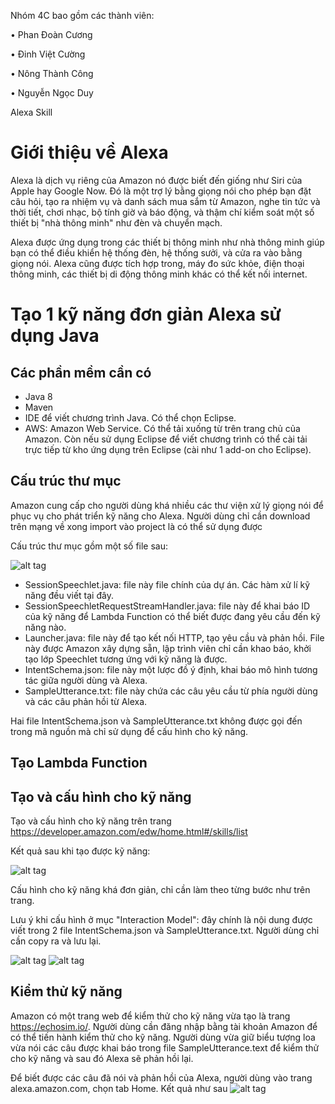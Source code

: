 Nhóm 4C bao gồm các thành viên:

• Phan Đoàn Cương

• Đinh Việt Cường

• Nông Thành Công

• Nguyễn Ngọc Duy

Alexa Skill

# Giới thiệu về Alexa

Alexa là dịch vụ riêng của Amazon nó được biết đến giống như Siri của Apple hay Google Now. Đó là một trợ lý bằng giọng nói cho phép bạn đặt câu hỏi, tạo ra nhiệm vụ và danh sách mua sắm từ Amazon, nghe tin tức và thời tiết, chơi nhạc, bộ tính giờ và báo động, và thậm chí kiểm soát một số thiết bị "nhà thông minh" như đèn và chuyển mạch.

Alexa được ứng dụng trong các thiết bị thông minh như nhà thông minh giúp bạn có thể điều khiển hệ thống đèn, hệ thống sưởi, và cửa ra vào bằng giọng nói. Alexa cũng được tích hợp trong, máy đo sức khỏe, điện thoại thông minh, các thiết bị di động thông minh khác có thể kết nối internet. 

# Tạo 1 kỹ năng đơn giản Alexa sử dụng Java

## Các phần mềm cần có

- Java 8
- Maven
- IDE để viết chương trình Java. Có thể chọn Eclipse.
- AWS: Amazon Web Service. Có thể tải xuống từ trên trang chủ của Amazon. Còn nếu sử dụng Eclipse để viết chương trình có thể cài tải trực tiếp từ kho ứng dụng trên Eclipse (cài như 1 add-on cho Eclipse).

## Cấu trúc thư mục 

Amazon cung cấp cho người dùng khá nhiều các thư viện xử lý giọng nói để phục vụ cho phát triển kỹ năng cho Alexa. Người dùng chỉ cần download trên mạng về xong import vào project là có thể sử dụng được

Cấu trúc thư mục gồm một số file sau:

![alt tag](https://github.com/truonganhhoang/int3507-2016/blob/master/4C/Photo/file.png)

- SessionSpeechlet.java: file này file chính của dự án. Các hàm xử lí kỹ năng đều viết tại đây.
- SessionSpeechletRequestStreamHandler.java: file này để khai báo ID của kỹ năng để Lambda Function có thể biết được đang yêu cầu đến kỹ năng nào.
- Launcher.java: file này để tạo kết nối HTTP, tạo yêu cầu và phản hồi. File này được Amazon xây dựng sẵn, lập trình viên chỉ cần khao báo, khởi tạo lớp Speechlet tương ứng với kỹ năng là được.
- IntentSchema.json: file này một lược đồ ý định, khai báo mô hình tương tác giữa người dùng và Alexa.
- SampleUtterance.txt: file này chứa các câu yêu cầu từ phía người dùng và các câu phản hồi từ Alexa.

Hai file IntentSchema.json và SampleUtterance.txt không được gọi đến trong mã nguồn mà chỉ sử dụng để cấu hình cho kỹ năng.

## Tạo Lambda Function

## Tạo và cấu hình cho kỹ năng

Tạo và cấu hình cho kỹ năng trên trang https://developer.amazon.com/edw/home.html#/skills/list 

Kết quả sau khi tạo được kỹ năng:

![alt tag](https://github.com/truonganhhoang/int3507-2016/blob/master/4C/Photo/config.png)

Cấu hình cho kỹ năng khá đơn giản, chỉ cần làm theo từng bước như trên trang.

Lưu ý khi cấu hình ở mục "Interaction Model": đây chính là nội dung được viết trong 2 file IntentSchema.json và SampleUtterance.txt. Người dùng chỉ cần copy ra và lưu lại.

![alt tag](https://github.com/truonganhhoang/int3507-2016/blob/master/4C/Photo/config2.png)
![alt tag](https://github.com/truonganhhoang/int3507-2016/blob/master/4C/Photo/config3.png)

## Kiểm thử kỹ năng

Amazon có một trang web để kiểm thử cho kỹ năng vừa tạo là trang https://echosim.io/. Người dùng cần đăng nhập bằng tài khoản Amazon để có thể tiến hành kiểm thử cho kỹ năng. Người dùng vừa giữ biểu tượng loa vừa nói các câu được khai báo trong file SampleUtterance.text để kiểm thử cho kỹ năng và sau đó Alexa sẽ phản hồi lại.

Để biết được các câu đã nói và phản hồi của Alexa, người dùng vào trang alexa.amazon.com, chọn tab Home. Kết quả như sau
![alt tag](https://github.com/truonganhhoang/int3507-2016/blob/master/4C/Photo/k%E1%BA%BFt%20qu%E1%BA%A3%20test.png)






